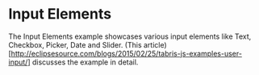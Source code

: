 # Input Elements

The Input Elements example showcases various input elements like Text, Checkbox, Picker, Date and Slider.
(This article)[http://eclipsesource.com/blogs/2015/02/25/tabris-js-examples-user-input/] discusses the example in detail.
